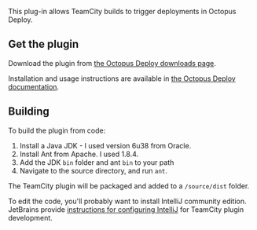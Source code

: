 This plug-in allows TeamCity builds to trigger deployments in Octopus Deploy. 

## Get the plugin

Download the plugin from [the Octopus Deploy downloads page](http://octopusdeploy.com/downloads).

Installation and usage instructions are available in [the Octopus Deploy documentation](http://octopusdeploy.com/documentation/integration/teamcity). 

## Building

To build the plugin from code:

 1. Install a Java JDK - I used version 6u38 from Oracle. 
 2. Install Ant from Apache. I used 1.8.4. 
 3. Add the JDK `bin` folder and ant `bin` to your path
 4. Navigate to the source directory, and run `ant`. 

The TeamCity plugin will be packaged and added to a `/source/dist` folder. 

To edit the code, you'll probably want to install IntelliJ community edition. JetBrains provide [instructions for configuring IntelliJ](http://confluence.jetbrains.com/display/TCD7/Bundled+Development+Package) for TeamCity plugin development. 
